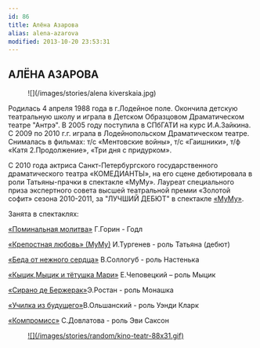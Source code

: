 ```yaml
---
id: 86
title: Алёна Азарова
alias: alena-azarova
modified: 2013-10-20 23:53:31
---
```


## АЛЁНА АЗАРОВА

<figure>
![](/images/stories/alena kiverskaia.jpg)
</figure>

Родилась 4 апреля 1988 года в г.Лодейное поле. Окончила детскую театральную школу и играла в Детском Образцовом Драматическом театре "Антрэ". В 2005 году поступила в СПбГАТИ на курс И.А.Зайкина. С 2009 по 2010 г.г. играла в Лодейнопольском Драматическом театре. Снималась в фильмах: т/c «Ментовские войны», т/с «Гаишники», т/ф «Катя 2.Продолжение», «Три дня с придурком».

С 2010 года актриса Санкт-Петербургского государственного драматического театра «КОМЕДИАНТЫ», на его сцене дебютировала в роли Татьяны-прачки в спектакле «МуМу». Лауреат специального приза экспертного совета высшей театральной премии «Золотой софит» сезона 2010-2011, за "ЛУЧШИЙ ДЕБЮТ" в спектакле [«МуМу»](46-mumu.html).

Занята в спектаклях:

[«Поминальная молитва»](97-pominalnaia-molitva.html) Г.Горин - Годл

[«Крепостная любовь» (МуМу)](46-mumu.html) И.Тургенев - роль Татьяна (дебют)

[«Беда от нежного сердца»](39-beda-ot-neghnogo-serdca.html) В.Соллогуб - роль Настенька

[«Кыцик,Мыцик и тётушка Мари»](76-kicik-micik-i-mari.html) Е.Чеповецкий – роль Мыцик

[«Сирано де Бержерак»](60-sirano-de-bergerak.html)Э.Ростан - роль Монашка

[«Училка из будущего»](90-ychilka.html)В.Ольшанский - роль Уэнди Кларк

[«Компромисс»](282-kompromiss-sdovlatov.html) С.Довлатова - роль Эви Саксон

<figure><a href="http://www.kino-teatr.ru/teatr/acter/w/ros/290442/bio/">
![](/images/stories/random/kino-teatr-88x31.gif)
</a></figure>

